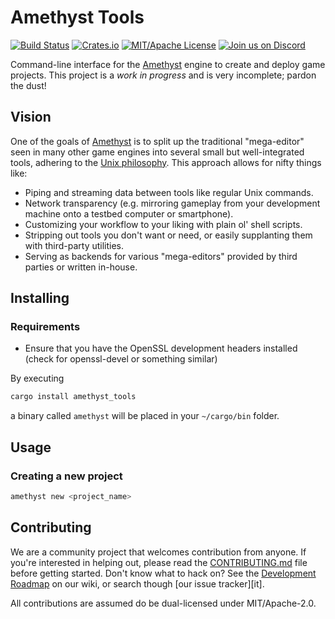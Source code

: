 # Amethyst Tools

[![Build Status][s1]][tc] [![Crates.io][s2]][ci] [![MIT/Apache License][s3]][li]
[![Join us on Discord][s4]][di]

[s1]: https://travis-ci.org/amethyst/tools.svg?branch=master
[s2]: https://img.shields.io/crates/v/amethyst_tools.svg
[s3]: https://img.shields.io/badge/license-MIT%2FApache-blue.svg
[s4]: https://img.shields.io/discord/425678876929163284.svg?logo=discord

[tc]: https://travis-ci.org/amethyst/tools/
[ci]: https://crates.io/crates/amethyst_tools/
[li]: https://github.com/amethyst/tools/blob/master/COPYING
[di]: https://discord.gg/GnP5Whs

Command-line interface for the [Amethyst][am] engine to create and deploy game
projects. This project is a *work in progress* and is very incomplete; pardon
the dust!

[am]: https://github.com/amethyst/amethyst

## Vision

One of the goals of [Amethyst][am] is to split up the traditional "mega-editor"
seen in many other game engines into several small but well-integrated tools,
adhering to the [Unix philosophy][up]. This approach allows for nifty things
like:

[up]: https://en.wikipedia.org/wiki/Unix_philosophy

* Piping and streaming data between tools like regular Unix commands.
* Network transparency (e.g. mirroring gameplay from your development machine
  onto a testbed computer or smartphone).
* Customizing your workflow to your liking with plain ol' shell scripts.
* Stripping out tools you don't want or need, or easily supplanting them with
  third-party utilities.
* Serving as backends for various "mega-editors" provided by third parties or
  written in-house.

## Installing

### Requirements
* Ensure that you have the OpenSSL development headers installed (check for
openssl-devel or something similar)

By executing

```sh
cargo install amethyst_tools
```

a binary called `amethyst` will be placed in your `~/cargo/bin` folder.

## Usage

### Creating a new project

```sh
amethyst new <project_name>
```

## Contributing

We are a community project that welcomes contribution from anyone. If you're
interested in helping out, please read the [CONTRIBUTING.md][cm] file before
getting started. Don't know what to hack on? See the [Development Roadmap][dr]
on our wiki, or search though [our issue tracker][it].

All contributions are assumed do be dual-licensed under MIT/Apache-2.0.

[cm]: https://github.com/amethyst/amethyst/blob/master/CONTRIBUTING.md
[dr]: https://github.com/amethyst/amethyst/wiki/Roadmap
